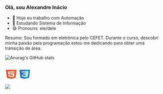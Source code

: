 ### Olá, sou Alexandre Inácio


- 🔭 Hoje eu trabalho com Automação
- 🌱 Estudando Sistema de Informação
- 😄 Pronouns: ele/dele

Resumo: Sou formado em eletrônica pelo CEFET. Durante o curso, descobri minha paixão pela programação estou me dedicando para obter uma transição de área.

![Anurag's GitHub stats](https://github-readme-stats.vercel.app/api?username=Alexandre-imr&show_icons=true&theme=transparent)

<div style="display: inline_block"><br>
 <img align="center" alt="Rafa-HTML" height="30" width="40" src="https://raw.githubusercontent.com/devicons/devicon/master/icons/html5/html5-original.svg">
 <img align="center" alt="Alexandre-CSS" height="30" width="40" src="https://raw.githubusercontent.com/devicons/devicon/master/icons/css3/css3-original.svg">
</div>
<br>
<div> 
  <a href="https://wa.me/5531997436773?text=Ol%C3%A1%2C+tudo+bem+%3F+Vim+atrav%C3%A9s+do+GitHub." target="_blank"><img src="https://img.shields.io/badge/WhatsApp-25D366?style=for-the-badge&logo=whatsapp&logoColor=white" target="_blank"></a>
</div>
